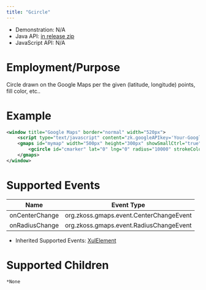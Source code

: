 ```yaml
---
title: "Gcircle"
---
```



- Demonstration: N/A
- Java API: [in release zip](https://github.com/zkoss/zkgmapsz/releases)
- JavaScript API: N/A


# Employment/Purpose

Circle drawn on the Google Maps per the given (latitude, longitude)
points, fill color, etc..

# Example

```xml
<window title="Google Maps" border="normal" width="520px">
    <script type="text/javascript" content="zk.googleAPIkey='Your-Google-API-Key'"/>
    <gmaps id="mymap" width="500px" height="300px" showSmallCtrl="true">
        <gcircle id="cmarker" lat="0" lng="0" radius="10000" strokeColor="red" fillColor="red"></gcircle>
    </gmaps>
</window>
```

# Supported Events

| Name | Event Type |
|------|------------|
| onCenterChange | org.zkoss.gmaps.event.CenterChangeEvent |
| onRadiusChange | org.zkoss.gmaps.event.RadiusChangeEvent |

- Inherited Supported Events: [ XulElement]({{site.baseurl}}/zk_component_ref/xulelement#Supported_Events)

# Supported Children

`*None`
